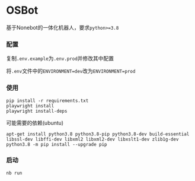 # OSBot

基于Nonebot的一体化机器人，要求`python>=3.8`

### 配置

复制`.env.example`为`.env.prod`并修改其中配置

将`.env`文件中的`ENVIRONMENT=dev`改为`ENVIRONMENT=prod`

### 使用

```shell
pip install -r requirements.txt
playwright install
playwright install-deps
```

可能需要的依赖(ubuntu)

```shell
apt-get install python3.8 python3.8-pip python3.8-dev build-essential libssl-dev libffi-dev libxml2 libxml2-dev libxslt1-dev zlib1g-dev
python3.8 -m pip install --upgrade pip
```

### 启动

```SHELL
nb run
```
